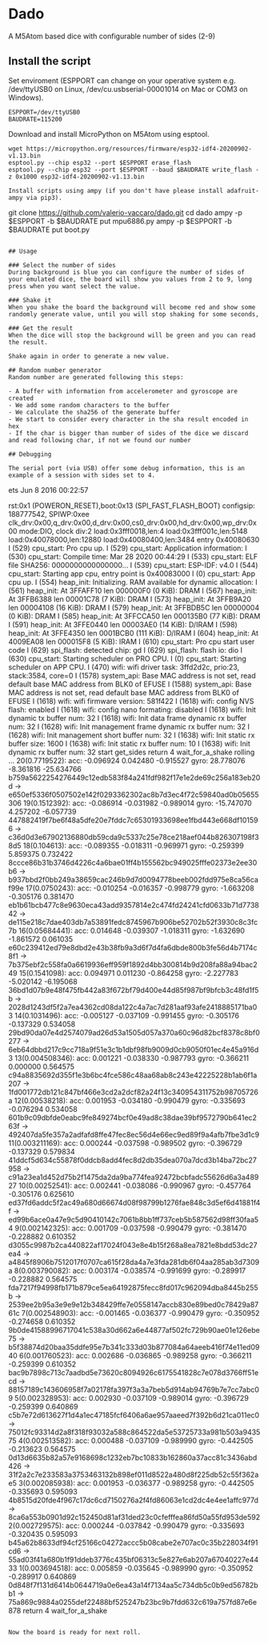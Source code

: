 # Dado
A M5Atom based dice with configurable number of sides (2-9)

## Install the script

Set enviroment (ESPPORT can change on your operative system e.g. /dev/ttyUSB0 on Linux, /dev/cu.usbserial-00001014 on Mac or COM3 on Windows).

```
ESPPORT=/dev/ttyUSB0
BAUDRATE=115200
```

Download and install MicroPython on M5Atom using esptool.

```
wget https://micropython.org/resources/firmware/esp32-idf4-20200902-v1.13.bin
esptool.py --chip esp32 --port $ESPPORT erase_flash
esptool.py --chip esp32 --port $ESPPORT --baud $BAUDRATE write_flash -z 0x1000 esp32-idf4-20200902-v1.13.bin

Install scripts using ampy (if you don't have please install adafruit-ampy via pip3).

```
git clone https://github.com/valerio-vaccaro/dado.git
cd dado
ampy -p $ESPPORT -b $BAUDRATE put mpu6886.py
ampy -p $ESPPORT -b $BAUDRATE put boot.py
```

## Usage

### Select the number of sides
During background is blue you can configure the number of sides of your emulated dice, the board will show you values from 2 to 9, long press when you want select the value.

### Shake it
When you shake the board the background will become red and show some randomly generate value, until you will stop shaking for some seconds,

### Get the result
When the dice will stop the background will be green and you can read the result.

Shake again in order to generate a new value.

## Random number generator
Random number are generated following this steps:

- A buffer with information from accelerometer and gyroscope are created
- We add some random characters to the buffer
- We calculate the sha256 of the generate buffer
- We start to consider every character in the sha result encoded in hex
- If the char is bigger than number of sides of the dice we discard and read following char, if not we found our number

## Debugging

The serial port (via USB) offer some debug information, this is an example of a session with sides set to 4.

```
ets Jun  8 2016 00:22:57

rst:0x1 (POWERON_RESET),boot:0x13 (SPI_FAST_FLASH_BOOT)
configsip: 188777542, SPIWP:0xee
clk_drv:0x00,q_drv:0x00,d_drv:0x00,cs0_drv:0x00,hd_drv:0x00,wp_drv:0x00
mode:DIO, clock div:2
load:0x3fff0018,len:4
load:0x3fff001c,len:5148
load:0x40078000,len:12880
load:0x40080400,len:3484
entry 0x40080630
I (529) cpu_start: Pro cpu up.
I (529) cpu_start: Application information:
I (530) cpu_start: Compile time:     Mar 28 2020 00:44:29
I (533) cpu_start: ELF file SHA256:  0000000000000000...
I (539) cpu_start: ESP-IDF:          v4.0
I (544) cpu_start: Starting app cpu, entry point is 0x40083000
I (0) cpu_start: App cpu up.
I (554) heap_init: Initializing. RAM available for dynamic allocation:
I (561) heap_init: At 3FFAFF10 len 000000F0 (0 KiB): DRAM
I (567) heap_init: At 3FFB6388 len 00001C78 (7 KiB): DRAM
I (573) heap_init: At 3FFB9A20 len 00004108 (16 KiB): DRAM
I (579) heap_init: At 3FFBDB5C len 00000004 (0 KiB): DRAM
I (585) heap_init: At 3FFCCA50 len 000135B0 (77 KiB): DRAM
I (591) heap_init: At 3FFE0440 len 00003AE0 (14 KiB): D/IRAM
I (598) heap_init: At 3FFE4350 len 0001BCB0 (111 KiB): D/IRAM
I (604) heap_init: At 4009EA08 len 000015F8 (5 KiB): IRAM
I (610) cpu_start: Pro cpu start user code
I (629) spi_flash: detected chip: gd
I (629) spi_flash: flash io: dio
I (630) cpu_start: Starting scheduler on PRO CPU.
I (0) cpu_start: Starting scheduler on APP CPU.
I (470) wifi: wifi driver task: 3ffd2d2c, prio:23, stack:3584, core=0
I (1578) system_api: Base MAC address is not set, read default base MAC address from BLK0 of EFUSE
I (1588) system_api: Base MAC address is not set, read default base MAC address from BLK0 of EFUSE
I (1618) wifi: wifi firmware version: 581f422
I (1618) wifi: config NVS flash: enabled
I (1618) wifi: config nano formating: disabled
I (1618) wifi: Init dynamic tx buffer num: 32
I (1618) wifi: Init data frame dynamic rx buffer num: 32
I (1628) wifi: Init management frame dynamic rx buffer num: 32
I (1628) wifi: Init management short buffer num: 32
I (1638) wifi: Init static rx buffer size: 1600
I (1638) wifi: Init static rx buffer num: 10
I (1638) wifi: Init dynamic rx buffer num: 32
start
get_sides
         return 4
wait_for_a_shake
rolling ...
20(0.7719522): acc: -0.096924 0.042480 -0.915527 gyro: 28.778076 -8.361816 -25.634766 b759a5622254276449c12edb583f84a241fdf982f17e1e2de69c256a183eb20d -> e650ef5336f0507502e142f0293362302ac8b7d3ec4f72c59840ad0b05655306
19(0.1512392): acc: -0.086914 -0.031982 -0.989014 gyro: -15.747070 4.257202 -6.057739 447882419f7be6f48a5dfe20e7fddc7c65301933698ee1fbd443e668df101596 -> c36d0d3e67902136880db59cda9c5337c25e78ce218aef044b826307198f38d5
18(0.104613): acc: -0.089355 -0.018311 -0.969971 gyro: -0.259399 5.859375 0.732422 8ccce86b31b3746d4226c4a6bae01ff4b155562bc949025fffe02373e2ee30b6 -> b937bbd2f0bb249a38659cac246b9d7d0094778beeb002fdd975e8ca56caf99e
17(0.0750243): acc: -0.010254 -0.016357 -0.998779 gyro: -1.663208 -0.305176 0.381470 eb1b61bcb477c8e9630eca43add9357814e2c474fd24241cfd0633b71d773842 -> de115e218c7dae403db7a53891fedc8745967b906be52702b52f3930c8c3fc7b
16(0.05684441): acc: 0.014648 -0.039307 -1.018311 gyro: -1.632690 -1.861572 0.061035 e60c239412ed79e8dbd2e43b38fb9a3d6f7d4fa6dbde800b3fe56d4b7174c8f1 -> 7b375ebf2c558fa0a6619936eff959f1892d4bb300814b9d208fa88a94bac249
15(0.1541098): acc: 0.094971 0.011230 -0.864258 gyro: -2.227783 -5.020142 -6.195068 36bd1d07b9e48f475fb442a83f672bf79d400e44d85f987bf9bfcb3c48fd1f5b -> 2028d1243df5f2a7ea4362cd08da122c4a7ac7d281aaf93afe2418885171ba03
14(0.1031496): acc: -0.005127 -0.037109 -0.991455 gyro: -0.305176 -0.137329 0.534058 29bd90da07e4d2574079ad26d53a1505d057a370a60c96d82bcf8378c8bf0277 -> 6eb64dbbd217c9cc718a9f51e3c1b1dbf98fb9009d0cb9050f01ec4e45a916d3
13(0.004508346): acc: 0.001221 -0.038330 -0.987793 gyro: -0.366211 0.000000 0.564575 c94a8835692d355f1e3b6bc4fce586c48aa68ab8c243e42225228b1ab6f1a207 -> 1fd001772db121c847bf466e3cd2a2dcf82a24f13c340954311752b98705726a
12(0.00538218): acc: 0.001953 -0.034180 -0.990479 gyro: -0.335693 -0.076294 0.534058 601b9c09dbfde0eabc9fe849274bcf0e49ad8c38dae39bf9572790b641ec263f -> 492407da5fe357a2adfafd8ffe47fec8ec56d4e66ec9ed89f9a4afb7fbe3d1c9
11(0.003211169): acc: 0.000244 -0.037598 -0.989502 gyro: -0.396729 -0.137329 0.579834 41ddcf5d634c55878f0ddcb8add4fec8d2db35dea070a7dcd3b14ba72bc27958 -> c91a23ea1d452d75b2f1475da2da9ba774fea92472bcbfadc55626d6a3a48927
10(0.00252541): acc: 0.002441 -0.038086 -0.990967 gyro: -0.457764 -0.305176 0.625610 ed37fd6addc5f2ac49a680d66674d08f98799b1276fae848c3d5ef6d41881f4f -> ed99b6ace0a47e9c5d90410142c7061b8bb1ff737ceb5b587562d98ff30faa54
9(0.002142325): acc: 0.001709 -0.037598 -0.990479 gyro: -0.381470 -0.228882 0.610352 d3055c9987b2ca440822af17024f043e8e4b15f268a8ea7821e8bdd53dc27ea4 -> a4845f8906b7512017f0707ca615f28da4a7e3fda281db6f04aa285ab3d7309a
8(0.003790082): acc: 0.003174 -0.038574 -0.991699 gyro: -0.289917 -0.228882 0.564575 fda7217f94998fb171b879ce5ea64192875fecc8fd017c962094dba8445b255b -> 2539ee2b95a3e9e9e12b348429ffe7e0558147accb830e89bed0c78429a8761c
7(0.002548903): acc: -0.001465 -0.036377 -0.990479 gyro: -0.350952 -0.274658 0.610352 9b0de41588996717041c538a30d662a6e44877af502fc729b90ae01e126ebe75 -> b5f38874d20baa35ddfe95e7b341c333d03b877084a64aeeb416f74e11ed0940
6(0.001760523): acc: 0.002686 -0.036865 -0.989258 gyro: -0.366211 -0.259399 0.610352 bac9b7898c713c7aadbd5e73620c8094926c6175541828c7e078d3766ff51ecd -> 88157189c143606958f7a02178fa397f3a3a7beb5d914ab94769b7e7cc7abc09
5(0.002328953): acc: 0.002930 -0.037109 -0.989014 gyro: -0.396729 -0.259399 0.640869 c5b7e72d613627f1d4a1ec47185fcf6406a6ae957aaeed7f392b6d21ca011ec0 -> 75012fc93314d2a8f318f93032a588c864522da5e53725733a981b503a943575
4(0.002513582): acc: 0.000488 -0.037109 -0.989990 gyro: -0.442505 -0.213623 0.564575 0d13d6635b82a57e9168698c1232eb7bc10833b162860a37acc81c3436abd426 -> 31f2a2c7e233583a3753463132b898ef011d8522a480d8f225db52c55f362ae5
3(0.002085938): acc: 0.001953 -0.036377 -0.989258 gyro: -0.442505 -0.335693 0.595093 4b8515d20fde4f967c17dc6cd7150276a2f4fd86063e1cd2dc4e4ee1affc977d -> 8ca6a553b0901d92c152450d81af31ded23c0cfefffea86fd50a55fd953de592
2(0.002729575): acc: 0.000244 -0.037842 -0.990479 gyro: -0.335693 -0.320435 0.595093 b45a62b8633df94cf25166c04272accc5b08cabe2e707ac0c35b228034f91cd6 -> 55ad03f41a680b1f91ddeb3776c435bf06313c5e827e6ab207a67040227e4433
1(0.003694518): acc: 0.005859 -0.035645 -0.989990 gyro: -0.350952 -0.289917 0.640869 0d848f7f131d6414b0644719a0e6ea43a14f7134aa5c734db5c0b9ed56782bb1 -> 75a869c9884a0255def22488bf525247b23bc9b7fdd632c619a757fd87e6e878
         return 4
wait_for_a_shake
```

Now the board is ready for next roll.
